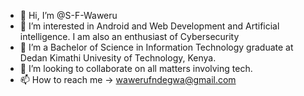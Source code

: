 - 👋 Hi, I’m @S-F-Waweru
- 👀 I’m interested in Android and Web Development and Artificial intelligence. I am also an enthusiast of Cybersecurity
- 🌱 I’m a Bachelor of Science in Information Technology graduate at Dedan Kimathi Univesity of Technology, Kenya.
- 💞️ I’m looking to collaborate on all matters involving tech.
- 📫 How to reach me -> wawerufndegwa@gmail.com


<!---
S-F-Waweru/S-F-Waweru is a ✨ special ✨ repository because its `README.md` (this file) appears on your GitHub profile.
You can click the Preview link to take a look at your changes.
--->
